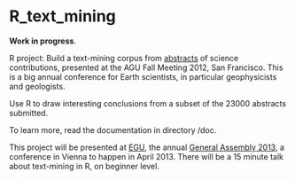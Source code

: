 R_text_mining
=============

**Work in progress**.

R project: Build a text-mining corpus from [abstracts][0] of science contributions, 
presented at the AGU Fall Meeting 2012, San Francisco. 
This is a big annual conference for Earth scientists, in particular geophysicists and geologists.

Use R to draw interesting conclusions from a subset of the 23000 abstracts submitted. 

To learn more, read the documentation in directory /doc.

This project will be presented at [EGU][2], the annual [General Assembly 2013][1], a conference in Vienna to happen in April 2013. 
There will be a 15 minute talk about text-mining in R, on beginner level.

[0]: http://agu-fm12.abstractcentral.com/planner.jsp
[1]: http://www.egu2013.eu/
[2]: http://www.egu.eu/
